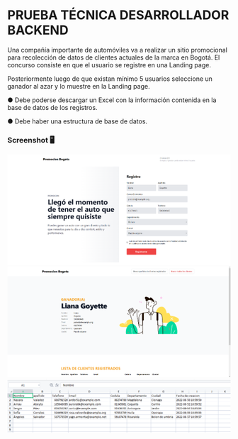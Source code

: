 # PRUEBA TÉCNICA DESARROLLADOR BACKEND

Una compañía importante de automóviles va a realizar un sitio promocional para
recolección de datos de clientes actuales de la marca en Bogotá. El concurso consiste
en que el usuario se registre en una Landing page.

Posteriormente luego de que existan mínimo 5 usuarios seleccione un ganador al azar
y lo muestre en la Landing page.

● Debe poderse descargar un Excel con la información contenida en la base de
datos de los registros.

● Debe haber una estructura de base de datos.

### Screenshot 🖥️️
![screenshot-1](/public/screenshot/img-1.png)
![screenshot-1](/public/screenshot/img-2.png)
![screenshot-1](/public/screenshot/img-3.png)

